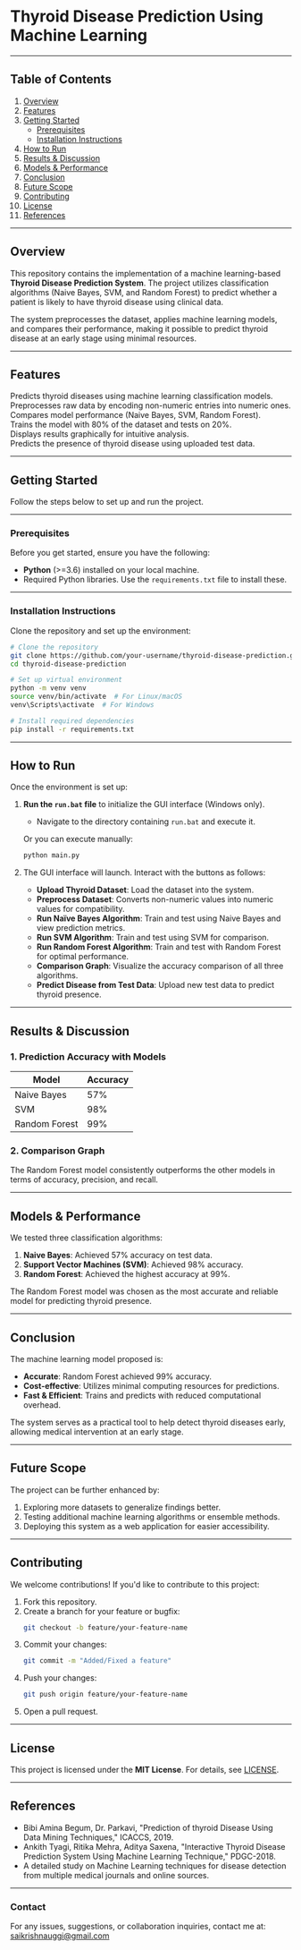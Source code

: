 
# **Thyroid Disease Prediction Using Machine Learning**

---

## **Table of Contents**

1. [Overview](#overview)  
2. [Features](#features)  
3. [Getting Started](#getting-started)  
   - [Prerequisites](#prerequisites)  
   - [Installation Instructions](#installation-instructions)  
4. [How to Run](#how-to-run)  
5. [Results & Discussion](#results--discussion)  
6. [Models & Performance](#models--performance)  
7. [Conclusion](#conclusion)  
8. [Future Scope](#future-scope)  
9. [Contributing](#contributing)  
10. [License](#license)  
11. [References](#references)

---

## **Overview**

This repository contains the implementation of a machine learning-based **Thyroid Disease Prediction System**. The project utilizes classification algorithms (Naive Bayes, SVM, and Random Forest) to predict whether a patient is likely to have thyroid disease using clinical data.  

The system preprocesses the dataset, applies machine learning models, and compares their performance, making it possible to predict thyroid disease at an early stage using minimal resources.

---

## **Features**

 Predicts thyroid diseases using machine learning classification models.  
 Preprocesses raw data by encoding non-numeric entries into numeric ones.  
 Compares model performance (Naive Bayes, SVM, Random Forest).  
 Trains the model with 80% of the dataset and tests on 20%.  
 Displays results graphically for intuitive analysis.  
 Predicts the presence of thyroid disease using uploaded test data.

---

## **Getting Started**

Follow the steps below to set up and run the project.

---

### **Prerequisites**

Before you get started, ensure you have the following:

- **Python** (>=3.6) installed on your local machine.
- Required Python libraries. Use the `requirements.txt` file to install these.

---

### **Installation Instructions**

Clone the repository and set up the environment:

```bash
# Clone the repository
git clone https://github.com/your-username/thyroid-disease-prediction.git
cd thyroid-disease-prediction

# Set up virtual environment
python -m venv venv
source venv/bin/activate  # For Linux/macOS
venv\Scripts\activate  # For Windows

# Install required dependencies
pip install -r requirements.txt
```

---

## **How to Run**

Once the environment is set up:

1. **Run the `run.bat` file** to initialize the GUI interface (Windows only).  
   - Navigate to the directory containing `run.bat` and execute it.
   
   Or you can execute manually:

   ```bash
   python main.py
   ```

2. The GUI interface will launch. Interact with the buttons as follows:
   - **Upload Thyroid Dataset**: Load the dataset into the system.
   - **Preprocess Dataset**: Converts non-numeric values into numeric values for compatibility.
   - **Run Naïve Bayes Algorithm**: Train and test using Naive Bayes and view prediction metrics.
   - **Run SVM Algorithm**: Train and test using SVM for comparison.
   - **Run Random Forest Algorithm**: Train and test with Random Forest for optimal performance.
   - **Comparison Graph**: Visualize the accuracy comparison of all three algorithms.
   - **Predict Disease from Test Data**: Upload new test data to predict thyroid presence.

---

## **Results & Discussion**

### 1. **Prediction Accuracy with Models**

| Model          | Accuracy |
|----------------|---------|
| Naive Bayes     | 57%     |
| SVM             | 98%     |
| Random Forest   | 99%     |

### 2. **Comparison Graph**
The Random Forest model consistently outperforms the other models in terms of accuracy, precision, and recall.

---

## **Models & Performance**

We tested three classification algorithms:
1. **Naive Bayes**: Achieved 57% accuracy on test data.
2. **Support Vector Machines (SVM)**: Achieved 98% accuracy.
3. **Random Forest**: Achieved the highest accuracy at 99%.

The Random Forest model was chosen as the most accurate and reliable model for predicting thyroid presence.

---

## **Conclusion**

The machine learning model proposed is:
- **Accurate**: Random Forest achieved 99% accuracy.
- **Cost-effective**: Utilizes minimal computing resources for predictions.
- **Fast & Efficient**: Trains and predicts with reduced computational overhead.

The system serves as a practical tool to help detect thyroid diseases early, allowing medical intervention at an early stage.

---

## **Future Scope**

The project can be further enhanced by:
1. Exploring more datasets to generalize findings better.
2. Testing additional machine learning algorithms or ensemble methods.
3. Deploying this system as a web application for easier accessibility.

---

## **Contributing**

We welcome contributions! If you'd like to contribute to this project:

1. Fork this repository.  
2. Create a branch for your feature or bugfix:
   ```bash
   git checkout -b feature/your-feature-name
   ```
3. Commit your changes:
   ```bash
   git commit -m "Added/Fixed a feature"
   ```
4. Push your changes:
   ```bash
   git push origin feature/your-feature-name
   ```
5. Open a pull request.

---

## **License**

This project is licensed under the **MIT License**. For details, see [LICENSE](LICENSE).

---

## **References**

- Bibi Amina Begum, Dr. Parkavi, "Prediction of thyroid Disease Using Data Mining Techniques," ICACCS, 2019.  
- Ankith Tyagi, Ritika Mehra, Aditya Saxena, "Interactive Thyroid Disease Prediction System Using Machine Learning Technique," PDGC-2018.  
- A detailed study on Machine Learning techniques for disease detection from multiple medical journals and online sources.

---

### **Contact**

For any issues, suggestions, or collaboration inquiries, contact me at:  
saikrishnauggi@gmail.com 
